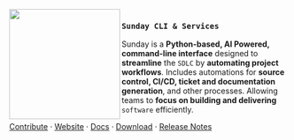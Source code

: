 <img src="https://external-content.duckduckgo.com/iu/?u=https%3A%2F%2Fwww.emojibase.com%2Fresources%2Fimg%2Femojis%2Fapple%2F1f312.png&f=1&nofb=1&ipt=b7211fd6cc7e7c9854a6a335af9d65273410c3df7a9feef5df5501b893ca3643&ipo=images" align="left" width="200"/>

### `Sunday CLI & Services`

Sunday is a **Python-based, AI Powered, command-line interface** designed to **streamline** the `SDLC` by **automating project workflows**. Includes automations for **source control, CI/CD, ticket and documentation generation**, and other processes. Allowing teams to **focus on building and delivering** `software` efficiently.

<a href="https://github.com/dj-io/sunday/sunday-cli/blob/main/CONTRIBUTE.md">Contribute</a> ·
<a href="https://sunday.com">Website</a> ·
<a href="https://sunday.com/docs">Docs</a> ·
<a href="https://sunday.com/download">Download</a> ·
<a href="https://github.com/dj-io/sunday/sunday-cli/blob/main/CHANGELOG.md">Release Notes</a>